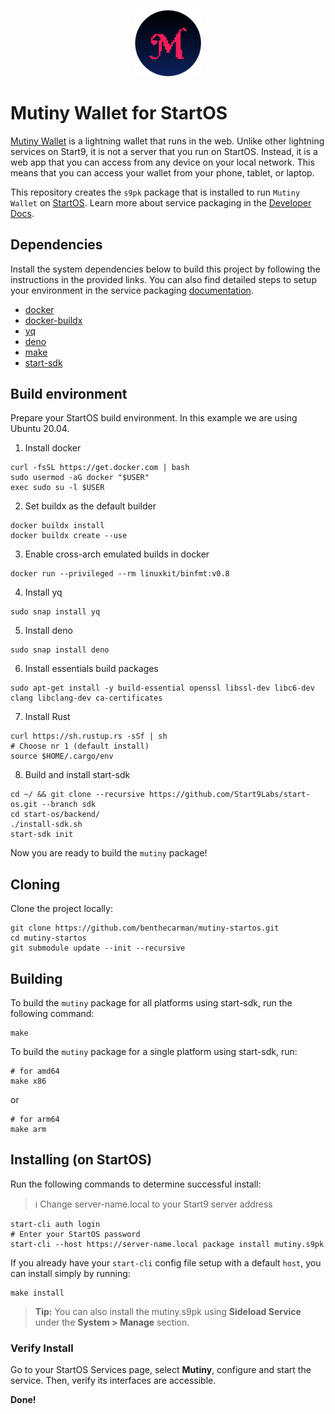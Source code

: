 <p align="center">
  <img src="icon.png" alt="Project Logo" width="21%">
</p>

# Mutiny Wallet for StartOS 

[Mutiny Wallet](https://github.com/MutinyWallet/mutiny-web) is a lightning wallet that runs in the web. Unlike other lightning services on Start9, it is not a server that you run on StartOS. Instead, it is a web app that you can access from any device on your local network. This means that you can access your wallet from your phone, tablet, or laptop.

This repository creates the `s9pk` package that is installed to run `Mutiny Wallet` on [StartOS](https://github.com/Start9Labs/start-os/). Learn more about service packaging in the [Developer Docs](https://start9.com/latest/developer-docs/).

## Dependencies

Install the system dependencies below to build this project by following the instructions in the provided links. You can also find detailed steps to setup your environment in the service packaging [documentation](https://github.com/Start9Labs/service-pipeline#development-environment).

- [docker](https://docs.docker.com/get-docker)
- [docker-buildx](https://docs.docker.com/buildx/working-with-buildx/)
- [yq](https://mikefarah.gitbook.io/yq)
- [deno](https://deno.land/)
- [make](https://www.gnu.org/software/make/)
- [start-sdk](https://github.com/Start9Labs/start-os/tree/sdk/backend)

## Build environment
Prepare your StartOS build environment. In this example we are using Ubuntu 20.04.
1. Install docker
```
curl -fsSL https://get.docker.com | bash
sudo usermod -aG docker "$USER"
exec sudo su -l $USER
```
2. Set buildx as the default builder
```
docker buildx install
docker buildx create --use
```
3. Enable cross-arch emulated builds in docker
```
docker run --privileged --rm linuxkit/binfmt:v0.8
```
4. Install yq
```
sudo snap install yq
```
5. Install deno
```
sudo snap install deno
```
6. Install essentials build packages
```
sudo apt-get install -y build-essential openssl libssl-dev libc6-dev clang libclang-dev ca-certificates
```
7. Install Rust
```
curl https://sh.rustup.rs -sSf | sh
# Choose nr 1 (default install)
source $HOME/.cargo/env
```
8. Build and install start-sdk
```
cd ~/ && git clone --recursive https://github.com/Start9Labs/start-os.git --branch sdk
cd start-os/backend/
./install-sdk.sh
start-sdk init
```
Now you are ready to build the `mutiny` package!

## Cloning

Clone the project locally:

```
git clone https://github.com/benthecarman/mutiny-startos.git
cd mutiny-startos
git submodule update --init --recursive
```

## Building

To build the `mutiny` package for all platforms using start-sdk, run the following command:

```
make
```

To build the `mutiny` package for a single platform using start-sdk, run:

```
# for amd64
make x86
```
or
```
# for arm64
make arm
```

## Installing (on StartOS)

Run the following commands to determine successful install:
> :information_source: Change server-name.local to your Start9 server address

```
start-cli auth login
# Enter your StartOS password
start-cli --host https://server-name.local package install mutiny.s9pk
```

If you already have your `start-cli` config file setup with a default `host`, you can install simply by running:

```
make install
```

> **Tip:** You can also install the mutiny.s9pk using **Sideload Service** under the **System > Manage** section.

### Verify Install

Go to your StartOS Services page, select **Mutiny**, configure and start the service. Then, verify its interfaces are accessible.

**Done!** 
